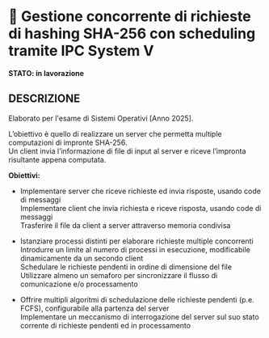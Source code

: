 # 📁 Gestione concorrente di richieste di hashing SHA-256 con scheduling tramite IPC System V

**STATO: in lavorazione**

## DESCRIZIONE
Elaborato per l'esame di Sistemi Operativi [Anno 2025].  

L’obiettivo è quello di realizzare un server che permetta multiple computazioni di impronte SHA-256.  
Un client invia l’informazione di file di input al server e riceve l’impronta risultante appena computata.

**Obiettivi:**
- Implementare server che riceve richieste ed invia risposte, usando code di messaggi  
  Implementare client che invia richiesta e riceve risposta, usando code di messaggi  
  Trasferire il file da client a server attraverso memoria condivisa

- Istanziare processi distinti per elaborare richieste multiple concorrenti  
  Introdurre un limite al numero di processi in esecuzione, modificabile dinamicamente da un secondo client  
  Schedulare le richieste pendenti in ordine di dimensione del file  
  Utilizzare almeno un semaforo per sincronizzare il flusso di comunicazione e/o processamento

- Offrire multipli algoritmi di schedulazione delle richieste pendenti (p.e. FCFS), configurabile alla partenza del server  
  Implementare un meccanismo di interrogazione del server sul suo stato corrente di richieste pendenti ed in processamento  
  
